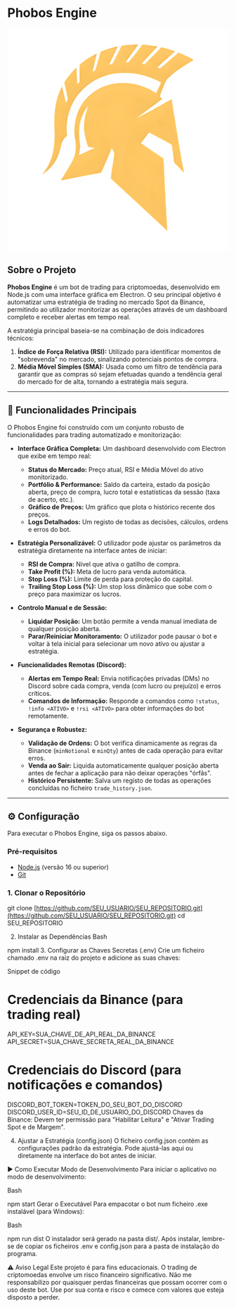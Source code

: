 # Phobos Engine

![Logo](assets/logo.png)

## Sobre o Projeto

**Phobos Engine** é um bot de trading para criptomoedas, desenvolvido em Node.js com uma interface gráfica em Electron. O seu principal objetivo é automatizar uma estratégia de trading no mercado Spot da Binance, permitindo ao utilizador monitorizar as operações através de um dashboard completo e receber alertas em tempo real.

A estratégia principal baseia-se na combinação de dois indicadores técnicos:
1.  **Índice de Força Relativa (RSI):** Utilizado para identificar momentos de "sobrevenda" no mercado, sinalizando potenciais pontos de compra.
2.  **Média Móvel Simples (SMA):** Usada como um filtro de tendência para garantir que as compras só sejam efetuadas quando a tendência geral do mercado for de alta, tornando a estratégia mais segura.

---

## 🚀 Funcionalidades Principais

O Phobos Engine foi construído com um conjunto robusto de funcionalidades para trading automatizado e monitorização:

* **Interface Gráfica Completa:** Um dashboard desenvolvido com Electron que exibe em tempo real:
    * **Status do Mercado:** Preço atual, RSI e Média Móvel do ativo monitorizado.
    * **Portfólio & Performance:** Saldo da carteira, estado da posição aberta, preço de compra, lucro total e estatísticas da sessão (taxa de acerto, etc.).
    * **Gráfico de Preços:** Um gráfico que plota o histórico recente dos preços.
    * **Logs Detalhados:** Um registo de todas as decisões, cálculos, ordens e erros do bot.

* **Estratégia Personalizável:** O utilizador pode ajustar os parâmetros da estratégia diretamente na interface antes de iniciar:
    * **RSI de Compra:** Nível que ativa o gatilho de compra.
    * **Take Profit (%):** Meta de lucro para venda automática.
    * **Stop Loss (%):** Limite de perda para proteção do capital.
    * **Trailing Stop Loss (%):** Um stop loss dinâmico que sobe com o preço para maximizar os lucros.

* **Controlo Manual e de Sessão:**
    * **Liquidar Posição:** Um botão permite a venda manual imediata de qualquer posição aberta.
    * **Parar/Reiniciar Monitoramento:** O utilizador pode pausar o bot e voltar à tela inicial para selecionar um novo ativo ou ajustar a estratégia.

* **Funcionalidades Remotas (Discord):**
    * **Alertas em Tempo Real:** Envia notificações privadas (DMs) no Discord sobre cada compra, venda (com lucro ou prejuízo) e erros críticos.
    * **Comandos de Informação:** Responde a comandos como `!status`, `!info <ATIVO>` e `!rsi <ATIVO>` para obter informações do bot remotamente.

* **Segurança e Robustez:**
    * **Validação de Ordens:** O bot verifica dinamicamente as regras da Binance (`minNotional` e `minQty`) antes de cada operação para evitar erros.
    * **Venda ao Sair:** Liquida automaticamente qualquer posição aberta antes de fechar a aplicação para não deixar operações "órfãs".
    * **Histórico Persistente:** Salva um registo de todas as operações concluídas no ficheiro `trade_history.json`.

---

## ⚙️ Configuração

Para executar o Phobos Engine, siga os passos abaixo.

### Pré-requisitos
* [Node.js](https://nodejs.org/) (versão 16 ou superior)
* [Git](https://git-scm.com/)

### 1. Clonar o Repositório

git clone [https://github.com/SEU_USUARIO/SEU_REPOSITORIO.git](https://github.com/SEU_USUARIO/SEU_REPOSITORIO.git)
cd SEU_REPOSITORIO

2. Instalar as Dependências
Bash

npm install
3. Configurar as Chaves Secretas (.env)
Crie um ficheiro chamado .env na raiz do projeto e adicione as suas chaves:

Snippet de código

# Credenciais da Binance (para trading real)
API_KEY=SUA_CHAVE_DE_API_REAL_DA_BINANCE
API_SECRET=SUA_CHAVE_SECRETA_REAL_DA_BINANCE

# Credenciais do Discord (para notificações e comandos)
DISCORD_BOT_TOKEN=TOKEN_DO_SEU_BOT_DO_DISCORD
DISCORD_USER_ID=SEU_ID_DE_USUARIO_DO_DISCORD
Chaves da Binance: Devem ter permissão para "Habilitar Leitura" e "Ativar Trading Spot e de Margem".

4. Ajustar a Estratégia (config.json)
O ficheiro config.json contém as configurações padrão da estratégia. Pode ajustá-las aqui ou diretamente na interface do bot antes de iniciar.

▶️ Como Executar
Modo de Desenvolvimento
Para iniciar o aplicativo no modo de desenvolvimento:

Bash

npm start
Gerar o Executável
Para empacotar o bot num ficheiro .exe instalável (para Windows):

Bash

npm run dist
O instalador será gerado na pasta dist/. Após instalar, lembre-se de copiar os ficheiros .env e config.json para a pasta de instalação do programa.

⚠️ Aviso Legal
Este projeto é para fins educacionais. O trading de criptomoedas envolve um risco financeiro significativo. Não me responsabilizo por quaisquer perdas financeiras que possam ocorrer com o uso deste bot. Use por sua conta e risco e comece com valores que esteja disposto a perder.